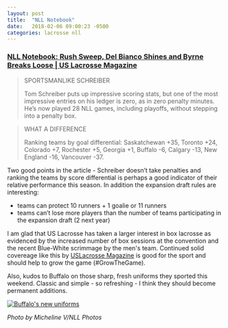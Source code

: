 ```yaml
---
layout: post
title:  "NLL Notebook"
date:   2018-02-06 09:00:23 -0500
categories: lacrosse nll
---
```


### [NLL Notebook: Rush Sweep, Del Bianco Shines and Byrne Breaks Loose | US Lacrosse Magazine](https://www.uslaxmagazine.com/pro/nll/nll-notebook-rush-sweep-del-bianco-shines-and-byrne-breaks-loose)

> SPORTSMANLIKE SCHREIBER
>
> Tom Schreiber puts up impressive scoring stats, but one of the most impressive entries on his ledger is zero, as in zero penalty minutes. He’s now played 28 NLL games, including playoffs, without stepping into a penalty box.

> WHAT A DIFFERENCE
> 
> Ranking teams by goal differential: Saskatchewan +35, Toronto +24, Colorado +7, Rochester +5, Georgia +1, Buffalo -6, Calgary -13, New England -16, Vancouver -37.

Two good points in the article - Schreiber doesn’t take penalties and ranking the teams by score differential is perhaps a good indicator of their relative performance this season. In addition the expansion draft rules are interesting:

- teams can protect 10 runners + 1 goalie or 11 runners
- teams can’t lose more players than the number of teams participating in the expansion draft (2 next year)

I am glad that US Lacrosse has taken a larger interest in box lacrosse as evidenced by the increased number of box sessions at the convention and the recent Blue-White scrimmage by the men's team. Continued solid covereage like this by [USLacrosse Magazine](https://www.uslaxmagazine.com/pro/nll) is good for the sport and should help to grow the game (#GrowTheGame).

Also, kudos to Buffalo on those sharp, fresh uniforms they sported this weekend. Classic and simple - so refreshing - I think they should become permanent additions.


[![Buffalo's new uniforms](https://www.uslaxmagazine.com/sites/default/files/images/articles/josh-byrne-bandits-micheline-v.jpg)](https://www.uslaxmagazine.com/sites/default/files/images/articles/josh-byrne-bandits-micheline-v.jpg)

<cite>Photo by Micheline V/NLL Photos</cite>
